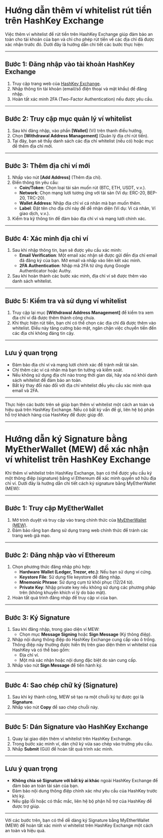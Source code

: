 
# Hướng dẫn thêm ví whitelist rút tiền trên HashKey Exchange

Việc thêm ví whitelist để rút tiền trên HashKey Exchange giúp đảm bảo an toàn cho tài khoản của bạn và chỉ cho phép rút tiền về các địa chỉ đã được xác nhận trước đó. Dưới đây là hướng dẫn chi tiết các bước thực hiện:

---

## Bước 1: Đăng nhập vào tài khoản HashKey Exchange
1. Truy cập trang web của [HashKey Exchange](https://www.hashkey.com).
2. Nhập thông tin tài khoản (email/số điện thoại và mật khẩu) để đăng nhập.
3. Hoàn tất xác minh 2FA (Two-Factor Authentication) nếu được yêu cầu.

---

## Bước 2: Truy cập mục quản lý ví whitelist
1. Sau khi đăng nhập, vào phần **[Wallet]** (Ví) trên thanh điều hướng.
2. Chọn **[Withdrawal Address Management]** (Quản lý địa chỉ rút tiền).
3. Tại đây, bạn sẽ thấy danh sách các địa chỉ whitelist (nếu có) hoặc mục để thêm địa chỉ mới.

---

## Bước 3: Thêm địa chỉ ví mới
1. Nhấp vào nút **[Add Address]** (Thêm địa chỉ).
2. Điền thông tin yêu cầu:
   - **Coin/Token**: Chọn loại tài sản muốn rút (BTC, ETH, USDT, v.v.).
   - **Network**: Chọn mạng lưới tương ứng với tài sản (Ví dụ: ERC-20, BEP-20, TRC-20).
   - **Wallet Address**: Nhập địa chỉ ví cá nhân mà bạn muốn thêm.
   - **Label**: Đặt tên cho địa chỉ này để dễ nhận diện (Ví dụ: Ví cá nhân, Ví giao dịch, v.v.).
3. Kiểm tra kỹ thông tin để đảm bảo địa chỉ ví và mạng lưới chính xác.

---

## Bước 4: Xác minh địa chỉ ví
1. Sau khi nhập thông tin, bạn sẽ được yêu cầu xác minh:
   - **Email Verification**: Một email xác nhận sẽ được gửi đến địa chỉ email đã đăng ký của bạn. Mở email và nhấp vào liên kết xác minh.
   - **2FA Authentication**: Nhập mã 2FA từ ứng dụng Google Authenticator hoặc Authy.
2. Sau khi hoàn thành các bước xác minh, địa chỉ ví sẽ được thêm vào danh sách whitelist.

---

## Bước 5: Kiểm tra và sử dụng ví whitelist
1. Truy cập lại mục **[Withdrawal Address Management]** để kiểm tra xem địa chỉ ví đã được thêm thành công chưa.
2. Khi thực hiện rút tiền, bạn chỉ có thể chọn các địa chỉ đã được thêm vào whitelist. Điều này tăng cường bảo mật, ngăn chặn việc chuyển tiền đến các địa chỉ không đáng tin cậy.

---

## Lưu ý quan trọng
- Đảm bảo địa chỉ ví và mạng lưới chính xác để tránh mất tài sản.
- Chỉ thêm các ví cá nhân mà bạn tin tưởng và kiểm soát.
- Nếu không sử dụng địa chỉ nào trong thời gian dài, hãy xóa nó khỏi danh sách whitelist để đảm bảo an toàn.
- Bất kỳ thay đổi nào đối với địa chỉ whitelist đều yêu cầu xác minh qua email và 2FA.

---

Thực hiện các bước trên sẽ giúp bạn thêm ví whitelist một cách an toàn và hiệu quả trên HashKey Exchange. Nếu có bất kỳ vấn đề gì, liên hệ bộ phận hỗ trợ khách hàng của HashKey để được giúp đỡ.

---

# Hướng dẫn ký Signature bằng MyEtherWallet (MEW) để xác nhận ví whitelist trên HashKey Exchange

Khi thêm ví whitelist trên HashKey Exchange, bạn có thể được yêu cầu ký một thông điệp (signature) bằng ví Ethereum để xác minh quyền sở hữu địa chỉ ví. Dưới đây là hướng dẫn chi tiết cách ký signature bằng MyEtherWallet (MEW):

---

## Bước 1: Truy cập MyEtherWallet
1. Mở trình duyệt và truy cập vào trang chính thức của [MyEtherWallet (MEW)](https://www.myetherwallet.com).
2. Đảm bảo rằng bạn đang sử dụng trang web chính thức để tránh các trang web giả mạo.

---

## Bước 2: Đăng nhập vào ví Ethereum
1. Chọn phương thức đăng nhập phù hợp:
   - **Hardware Wallet (Ledger, Trezor, etc.)**: Nếu bạn sử dụng ví cứng.
   - **Keystore File**: Sử dụng file keystore để đăng nhập.
   - **Mnemonic Phrase**: Sử dụng cụm từ khôi phục (12/24 từ).
   - **Private Key**: Nhập private key nếu không sử dụng các phương pháp trên (không khuyến khích vì lý do bảo mật).
2. Hoàn tất quá trình đăng nhập để truy cập ví của bạn.

---

## Bước 3: Ký Signature
1. Sau khi đăng nhập, trong giao diện ví MEW:
   - Chọn mục **Message Signing** hoặc **Sign Message** (Ký thông điệp).
2. Nhập nội dung thông điệp do HashKey Exchange cung cấp vào ô trống. Thông điệp này thường được hiển thị trên giao diện thêm ví whitelist của HashKey và có thể bao gồm:
   - Địa chỉ ví.
   - Một mã xác nhận hoặc nội dung đặc biệt do sàn cung cấp.
3. Nhấp vào nút **Sign Message** để tiến hành ký.

---

## Bước 4: Sao chép chữ ký (Signature)
1. Sau khi ký thành công, MEW sẽ tạo ra một chuỗi ký tự được gọi là **Signature**.
2. Nhấp vào nút **Copy** để sao chép chuỗi này.

---

## Bước 5: Dán Signature vào HashKey Exchange
1. Quay lại giao diện thêm ví whitelist trên HashKey Exchange.
2. Trong bước xác minh ví, dán chữ ký vừa sao chép vào trường yêu cầu.
3. Nhấp **Submit** (Gửi) để hoàn tất quá trình xác minh.

---

## Lưu ý quan trọng
- **Không chia sẻ Signature với bất kỳ ai khác** ngoài HashKey Exchange để đảm bảo an toàn tài sản của bạn.
- Đảm bảo nội dung thông điệp chính xác như yêu cầu của HashKey trước khi ký.
- Nếu gặp lỗi hoặc có thắc mắc, liên hệ bộ phận hỗ trợ của HashKey để được trợ giúp.

---

Với các bước trên, bạn có thể dễ dàng ký Signature bằng MyEtherWallet (MEW) để hoàn tất xác minh ví whitelist trên HashKey Exchange một cách an toàn và hiệu quả.
